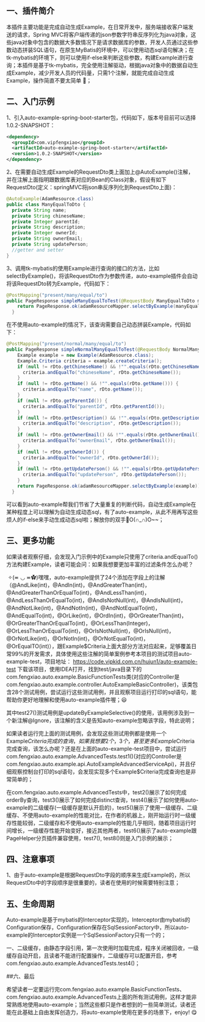 ## 一、插件简介

​    本插件主要功能是完成自动生成Example，在日常开发中，服务端接收客户端发送的请求，Spring MVC将客户端传递的json参数字符串反序列化为java对象，这些java对象中包含的数据大多数情况下是请求数据库的参数，开发人员通过这些参数动态拼装SQL语句，在原生MyBatis的环境中，可以使用动态sql语句解决；在tk-mybatis的环境下，则可以使用if-else来判断这些参数，构建Example进行查询；本插件是基于tk-mybatis，完全使用注解驱动，根据java对象中的数据自动生成Example，减少开发人员的代码量，只需1个注解，就能完成自动生成Example，操作简直不要太简单 🤩；

## 二、入门示例

1、引入auto-example-spring-boot-starter包，代码如下，版本号目前可以选择1.0.2-SNAPSHOT：

```xml
<dependency>
  <groupId>com.vipfengxiao</groupId>
  <artifactId>auto-example-spring-boot-starter</artifactId>
  <version>1.0.2-SNAPSHOT</version>
</dependency>
```

2、在需要自动生成Example的RequestDto类上面加上@AutoExample()注解，并在注解上面指明跟数据库表对应的Bean的Class对象，假设有如下RequestDto(定义：springMVC将json串反序列化到RequestDto上面)：

```java
@AutoExample(AdamResource.class)
public class ManyEqualToDto {
  private String name;
  private String chineseName;
  private Integer parentId;
  private String description;
  private Integer ownerId;
  private String ownerEmail;
  private String updatePerson;
  //getter and setter
}
```

3、调用tk-mybatis的使用Example进行查询的接口的方法，比如selectByExample()，将该RequestDto作为参数传递，auto-example插件会自动将该RequestDto转为Example，代码如下：

```java
@PostMapping("present/many/equal/to")  
public PageResponse simpleManyEqualToTest(@RequestBody ManyEqualToDto manyEqualToDto) {
    return PageResponse.ok(adamResourceMapper.selectByExample(manyEqualToDto));
  }
```

​	在不使用auto-example的情况下，该查询需要自己动态拼装Example，代码如下：

```java
@PostMapping("present/normal/many/equal/to")
public PageResponse simpleNormalManyEqualToTest(@RequestBody NormalManyEqualToDto rDto) {
    Example example = new Example(AdamResource.class);
    Example.Criteria criteria = example.createCriteria();
    if (null != rDto.getChineseName() && !"".equals(rDto.getChineseName())) {
      criteria.andEqualTo("chineseName", rDto.getChineseName());
    }
    if (null != rDto.getName() && !"".equals(rDto.getName())) {
      criteria.andEqualTo("name", rDto.getName());
    }
    if (null != rDto.getParentId()) {
      criteria.andEqualTo("parentId", rDto.getParentId());
    }
    if (null != rDto.getDescription() && !"".equals(rDto.getDescription())) {
      criteria.andEqualTo("description", rDto.getDescription());
    }
    if (null != rDto.getOwnerEmail() && !"".equals(rDto.getOwnerEmail())) {
      criteria.andEqualTo("ownerEmail", rDto.getOwnerEmail());
    }
    if (null != rDto.getOwnerId()) {
      criteria.andEqualTo("ownerId", rDto.getOwnerId());
    }
    if (null != rDto.getUpdatePerson() && !"".equals(rDto.getUpdatePerson())) {
      criteria.andEqualTo("updatePerson", rDto.getUpdatePerson());
    }
    return PageResponse.ok(adamResourceMapper.selectByExample(example));
  }
```

可以看到auto-example帮我们节省了大量重复的判断代码，自动生成Example在某种程度上可以理解为自动生成动态sql，有了auto-example，从此不用再写这些烦人的if-else来手动生成动态sql啦；解放你的双手🤲O(∩_∩)O~~；

## 三、更多功能

​    如果读者观察仔细，会发现入门示例中的Example只使用了criteria.andEqualTo()方法构建Example，读者可能会问：如果我想要更加丰富的过滤条件怎么办呢？

​    ✧(≖ ◡ ≖✿)嘿嘿，auto-example提供了24个添加在字段上的注解（@AndLike(int)，@AndIn(int)，@AndGreaterThan(int)，@AndGreaterThanOrEqualTo(int)，@AndLessThan(int)，@AndLessThanOrEqualTo(int)，@AndIsNotNull(int)，@AndIsNull(int)，@AndNotLike(int)，@AndNotIn(int)，@AndNotEqualTo(int)，@AndEqualTo(int)，@OrLike(int)，@OrdIn(int)，@OrGreaterThan(int)，@OrGreaterThanOrEqualTo(int)，@OrLessThan(Integer)，@OrLessThanOrEqualTo(int)，@OrIsNotNull(int)，@OrIsNull(int)，@OrNotLike(int)，@OrNotIn(int)，@OrNotEqualTo(int)，@OrEqualTO(int)），跟Example$Criteria上面大部分方法对应起来，足够覆盖日常99%的开发需求，具体使用这些注解的简单案例参考本项目的测试项目auto-example-test，项目地址：
https://code.vipkid.com.cn/hujun1/auto-example-test
下载该项目，使用IDEA打开，找到test/java目录下的com.fengxiao.auto.example.BasicFunctionTests类(对应的Controller是com.fengxiao.auto.example.controller.AutoExampleBasicController)，该类包含28个测试用例，尝试运行这些测试用例，并且观察项目运行打印的sql语句，能帮助你更好地理解和使用auto-example插件喔；😃

其中test27()测试用例是updateByExampleSelective()的使用，该用例涉及到一个新注解@Ignore，该注解的含义是告知auto-example忽略该字段，特此说明；

​    如果读者运行完上面的测试用例，会发现这些测试用例都是使用一个Example$Criteria完成的查询，如果我想要2个，3个，甚至更多Example$Criteria完成查询，该怎么办呢？还是在上面的auto-example-test项目中，尝试运行com.fengxiao.auto.example.AdvancedTests.test1()(对应的Controller是com.fengxiao.auto.example.api.AutoExampleAdvancedServiceApi)，并且仔细观察控制台打印的sql语句，会发现实现多个Example$Criteria完成查询也是非常简单的；

​    在com.fengxiao.auto.example.AdvancedTests中，test2()展示了如何完成orderBy查询，test3()展示了如何完成distinct查询，test4()展示了如何使用auto-example的二级缓存(一级缓存是默认开启的)，test5()展示了使用一级缓存、二级缓存、不使用auto-example的性能对比，在作者的机器上，刚开始运行时一级缓存性能较弱，二级缓存和不使用auto-example的性能几乎相同，随着项目运行时间增长，一级缓存性能开始变好，接近其他两者，test6()展示了auto-example跟PageHelper分页插件兼容使用，test7(), test8()则是入门示例的展示；

## 四、注意事项

1、由于auto-example是根据RequestDto字段的顺序来生成Example的，所以RequestDto中的字段顺序是很重要的，读者在使用的时候需要特别注意；

## 五、生命周期

​    Auto-example是基于mybatis的Interceptor实现的，Interceptor由mybatis的Configuration保存，Configuration保存在SqlSessionFactory中，所以auto-example的Interceptor实例是一个SqlSessionFactory只有一个的；

​    一、二级缓存，由静态字段引用，第一次使用时加载完成，程序关闭被回收，一级缓存自动开启，且读者不能进行配置操作，二级缓存可以配置开启，参考com.fengxiao.auto.example.AdvancedTests.test4()；

##六、最后  

​    希望读者一定要运行完com.fengxiao.auto.example.BasicFunctionTests、com.fengxiao.auto.example.AdvancedTests上面的所有测试用例，这样才能非常熟练地使用auto-example；当然这些都只是作者想到的一些简单测试，读者还能在此基础上自由发挥创造力，将auto-example使用在更多的场景下，enjoy! 😋